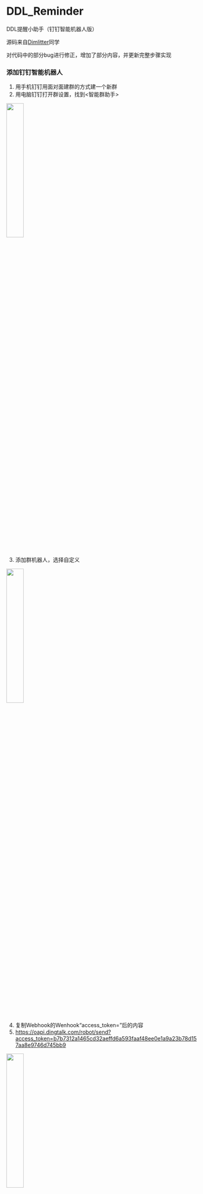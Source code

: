 # DDL_Reminder
DDL提醒小助手（钉钉智能机器人版）

源码来自[Dimlitter](https://github.com/Dimlitter)同学

对代码中的部分bug进行修正，增加了部分内容，并更新完整步骤实现


### 添加钉钉智能机器人
1. 用手机钉钉用面对面建群的方式建一个新群
2. 用电脑钉钉打开群设置，找到<智能群助手>

<img src="https://user-images.githubusercontent.com/85838942/167482748-d3ce398a-9c46-4afc-aa98-5d1cd4601f35.png" width=30% height=30%>

3. 添加群机器人，选择自定义
<img src="https://user-images.githubusercontent.com/85838942/167483147-a096ac03-a23d-4b19-8396-3c55a2122706.png" width=30% height=30%>

4. 复制Webhook的Wenhook“access_token=”后的内容
5. https://oapi.dingtalk.com/robot/send?access_token=b7b7312a1465cd32aeffd6a593faaf48ee0e1a9a23b78d157aa8e9746d745bb9
<img src="https://user-images.githubusercontent.com/85838942/167483523-e7fa719a-b89f-4336-b643-adf66e4754a5.png" width=30% height=30%>

5. 复制加签内容
<img src="https://user-images.githubusercontent.com/85838942/167483696-5dcf4fc9-af8d-41ac-8e88-3e589ca962ae.png" width=30% height=30%>
